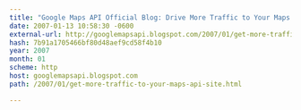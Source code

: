 ```yaml
---
title: "Google Maps API Official Blog: Drive More Traffic to Your Maps API Site - Include KML Files in Your Sitemap"
date: 2007-01-13 10:58:30 -0600
external-url: http://googlemapsapi.blogspot.com/2007/01/get-more-traffic-to-your-maps-api-site.html
hash: 7b91a1705466bf80d48aef9cd58f4b10
year: 2007
month: 01
scheme: http
host: googlemapsapi.blogspot.com
path: /2007/01/get-more-traffic-to-your-maps-api-site.html

---
```



